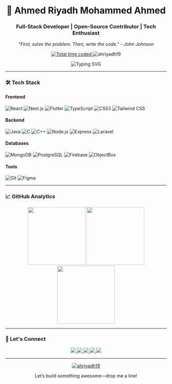 <h1 align="center">🚀 Ahmed Riyadh Mohammed Ahmed</h1>
<h3 align="center">Full-Stack Developer | Open-Source Contributor | Tech Enthusiast</h3>
<p align="center">
  <em>"First, solve the problem. Then, write the code." - John Johnson</em>
</p>
<p align="center">
  <a href="https://wakatime.com/@2cb05cd4-a478-4b5e-8bea-98c580923e67">
    <img src="https://wakatime.com/badge/user/2cb05cd4-a478-4b5e-8bea-98c580923e67.svg" alt="Total time coded">
  </a>
    <img src="https://komarev.com/ghpvc/?username=ahriyadh19&label=Profile%20views&color=0e75b6&style=flat" alt="ahriyadh19" /> 
</p>

<div align="center">
  <img src="https://readme-typing-svg.demolab.com?font=Fira+Code&pause=1000&color=58A6FF&center=true&vCenter=true&width=435&lines=Turning+%3Ccoffee+%2F%3E+into+%3Ccode+%2F%3E;Full-Stack+Alchemist;Open-Source+Advocate;Problem+Solving+Ninja" alt="Typing SVG">
</div>

---

### 🛠️ Tech Stack

#### **Frontend**
![React](https://img.shields.io/badge/-React-61DAFB?logo=react&logoColor=white&style=flat)
![Next.js](https://img.shields.io/badge/-Next.js-000000?logo=nextdotjs&logoColor=white&style=flat)
![Flutter](https://img.shields.io/badge/-Flutter-02569B?logo=flutter&logoColor=white&style=flat)
![TypeScript](https://img.shields.io/badge/-TypeScript-3178C6?logo=typescript&logoColor=white&style=flat)
![CSS3](https://img.shields.io/badge/-CSS3-1572B6?logo=css3&logoColor=white&style=flat)
![Tailwind CSS](https://img.shields.io/badge/-Tailwind-06B6D4?logo=tailwind-css&logoColor=white&style=flat)

#### **Backend**
![Java](https://img.shields.io/badge/-Java-007396?logo=java&logoColor=white&style=flat)
![C](https://img.shields.io/badge/-C-A8B9CC?logo=c&logoColor=black&style=flat)
![C++](https://img.shields.io/badge/-C++-00599C?logo=c%2B%2B&logoColor=white&style=flat)
![Node.js](https://img.shields.io/badge/-Node.js-339933?logo=node.js&logoColor=white&style=flat)
![Express](https://img.shields.io/badge/-Express-000000?logo=express&logoColor=white&style=flat)
![Laravel](https://img.shields.io/badge/-Laravel-FF2D20?logo=laravel&logoColor=white&style=flat)

#### **Databases**
![MongoDB](https://img.shields.io/badge/-MongoDB-47A248?logo=mongodb&logoColor=white&style=flat)
![PostgreSQL](https://img.shields.io/badge/-PostgreSQL-4169E1?logo=postgresql&logoColor=white&style=flat)
![Firebase](https://img.shields.io/badge/-Firebase-FFCA28?logo=firebase&logoColor=black&style=flat)
![ObjectBox](https://img.shields.io/badge/-ObjectBox-FF6C37?logo=objectbox&logoColor=white&style=flat)

#### **Tools**
![Git](https://img.shields.io/badge/-Git-F05032?logo=git&logoColor=white&style=flat)
![Figma](https://img.shields.io/badge/-Figma-F24E1E?logo=figma&logoColor=white&style=flat)

---

### 📈 GitHub Analytics

<div align="center">
  
  <img height="180em" src="https://github-readme-stats.vercel.app/api?username=ahriyadh19&show_icons=true&theme=vision-friendly-dark&include_all_commits=true&count_private=true"/>
  <img height="180em" src="https://github-readme-stats.vercel.app/api/top-langs/?username=ahriyadh19&layout=compact&langs_count=8&theme=vision-friendly-dark"/>
  <img src="https://streak-stats.demolab.com/?user=ahriyadh19&theme=vision-friendly-dark" height="180em" />
  
</div>

---

### 🤝 Let's Connect

<p align="center">
  <a href="https://linkedin.com/in/ahriyadh19">
    <img src="https://img.shields.io/badge/LinkedIn-0077B5?style=for-the-badge&logo=linkedin&logoColor=white">
  </a>
  <a href="https://twitter.com/ahriyadh19">
    <img src="https://img.shields.io/badge/Twitter-1DA1F2?style=for-the-badge&logo=twitter&logoColor=white">
  </a>
  <a href="https://facebook.com/ahriyadh19">
    <img src="https://img.shields.io/badge/Facebook-1877F2?style=for-the-badge&logo=facebook&logoColor=white">
  </a>
  <a href="https://instagram.com/ahriyadh19">
    <img src="https://img.shields.io/badge/Instagram-E4405F?style=for-the-badge&logo=instagram&logoColor=white">
  </a>
  <a href="mailto:ahriyadh19@gmail.com">
    <img src="https://img.shields.io/badge/Gmail-D14836?style=for-the-badge&logo=gmail&logoColor=white">
  </a>
</p>

---

<p align="center"> <a href="https://github.com/ryo-ma/github-profile-trophy"><img src="https://github-profile-trophy.vercel.app/?username=ahriyadh19&theme=onedark&margin-w=15" alt="ahriyadh19" /></a> </p>

<p align="center">Let’s build something awesome—drop me a line!</p>
